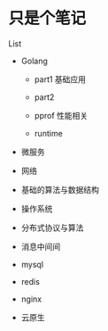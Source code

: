 # 只是个笔记

List

- Golang

  - part1 基础应用

  - part2

  - pprof 性能相关

  - runtime

    

- 微服务

- 网络

- 基础的算法与数据结构

- 操作系统

- 分布式协议与算法

- 消息中间间

- mysql

- redis

- nginx

- 云原生

  

